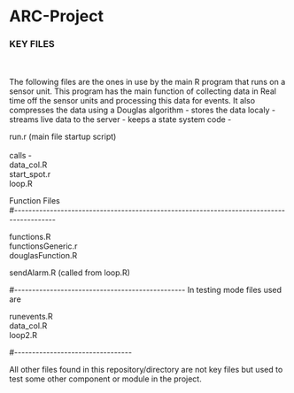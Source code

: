 <h1>ARC-Project</h1>


<h3>KEY FILES</h3>
<br>
<br>
The following files are the ones in use by the main R program that runs on a sensor unit.
This program has the main function of collecting data in Real time off the sensor units and processing this data for 
events. It also compresses the data using a Douglas algorithm - stores the data localy - streams live data to the server
- keeps a state system code - <br>

run.r  (main file startup script) <br>
<br>
calls - <br>
data_col.R <br>
start_spot.r<br> 
loop.R<br>

Function Files<br>
#-----------------------------------------------------------------------------------------

functions.R<br>
functionsGeneric.r<br>
douglasFunction.R<br>

sendAlarm.R (called from loop.R)<br>

#------------------------------------------------
In testing mode files used are

runevents.R <br>
data_col.R<br>
loop2.R<br>

#---------------------------------

All other files found in this repository/directory are not key files 
but used to test some other component or module in the project.






